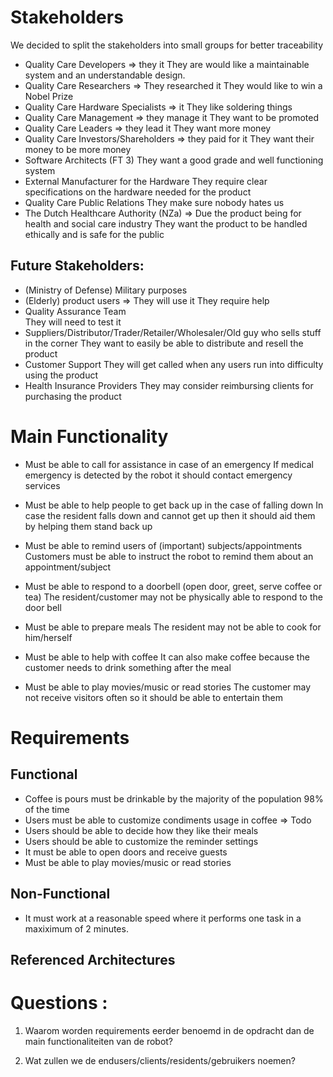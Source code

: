 # Stakeholders 

We decided to split the stakeholders into small groups for better traceability

- Quality Care Developers => they  it
  They are would like a maintainable system and an understandable design.
- Quality Care Researchers => They researched it
  They would like to win a Nobel Prize
- Quality Care Hardware Specialists =>  it
  They like soldering things
- Quality Care Management => they manage it
  They want to be promoted
- Quality Care Leaders => they lead it
  They want more money
- Quality Care Investors/Shareholders => they paid for it 
  They want their money to be more money
- Software Architects (FT 3) 
  They want a good grade and well functioning system
- External Manufacturer for the Hardware
  They require clear specifications on the hardware needed for the product
- Quality Care Public Relations 
  They make sure nobody hates us
- The Dutch Healthcare Authority (NZa) => Due the product being for health and social care industry
  They want the product to be handled ethically and is safe for the public


## Future Stakeholders: 
- (Ministry of Defense)  Military purposes
- (Elderly) product users => They will use it
  They require help
- Quality Assurance Team  
  They will need to test it 
- Suppliers/Distributor/Trader/Retailer/Wholesaler/Old guy who sells stuff in the corner 
  They want to easily be able to distribute and resell the product   
- Customer Support
  They will get called when any users run into difficulty using the product
- Health Insurance Providers
  They may consider reimbursing clients for purchasing the product

# Main Functionality 

- Must be able to call for assistance in case of an emergency
  If medical emergency is detected by the robot it should contact emergency services 

- Must be able to help people to get back up in the case of falling down
  In case the resident falls down and cannot get up then it should aid them by helping them stand back up

- Must be able to remind users  of (important) subjects/appointments   
  Customers must be able to instruct the robot to remind them about an appointment/subject
  
- Must be able to respond to a doorbell (open door, greet, serve coffee or tea)
  The resident/customer may not be physically able to respond to the door bell 

- Must be able to prepare meals
  The resident may not be able to cook for him/herself 

- Must be able to help with coffee
  It can also make coffee because the customer needs to drink something after the meal

- Must be able to play movies/music or read stories 
  The customer may not receive visitors often so it should be able to entertain them  
  
  

# Requirements
 
## Functional 

- Coffee is pours must be drinkable by the majority of the population 98% of the time
- Users must be able to customize condiments usage in coffee => Todo
- Users should be able to decide how they like their meals
- Users should be able to customize the reminder settings
- It must be able to open doors and receive guests
- Must be able to play movies/music or read stories 

## Non-Functional

-  It must work at a reasonable speed where it performs one task in a maxiximum of 2 minutes.

## Referenced Architectures

# Questions :

1. Waarom worden requirements eerder benoemd in de opdracht dan de main functionaliteiten van de robot?

2. Wat zullen we de endusers/clients/residents/gebruikers noemen?








